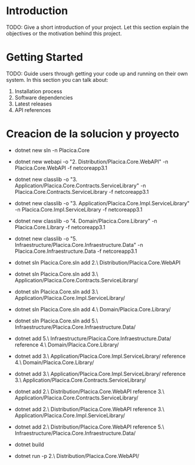 # Introduction 
TODO: Give a short introduction of your project. Let this section explain the objectives or the motivation behind this project. 

# Getting Started
TODO: Guide users through getting your code up and running on their own system. In this section you can talk about:
1.	Installation process
2.	Software dependencies
3.	Latest releases
4.	API references

# Creacion de la solucion y proyecto

* dotnet new sln -n Placica.Core
* dotnet new webapi -o "2. Distribution/Placica.Core.WebAPI" -n Placica.Core.WebAPI -f netcoreapp3.1
* dotnet new classlib -o "3. Application/Placica.Core.Contracts.ServiceLibrary" -n Placica.Core.Contracts.ServiceLibrary -f netcoreapp3.1
* dotnet new classlib -o "3. Application/Placica.Core.Impl.ServiceLibrary" -n Placica.Core.Impl.ServiceLibrary -f netcoreapp3.1
* dotnet new classlib -o "4. Domain/Placica.Core.Library" -n Placica.Core.Library -f netcoreapp3.1
* dotnet new classlib -o "5. Infraestructure/Placica.Core.Infraestructure.Data" -n Placica.Core.Infraestructure.Data -f netcoreapp3.1

* dotnet sln Placica.Core.sln add 2.\ Distribution/Placica.Core.WebAPI
* dotnet sln Placica.Core.sln add 3.\ Application/Placica.Core.Contracts.ServiceLibrary/
* dotnet sln Placica.Core.sln add 3.\ Application/Placica.Core.Impl.ServiceLibrary/
* dotnet sln Placica.Core.sln add 4.\ Domain/Placica.Core.Library/
* dotnet sln Placica.Core.sln add 5.\ Infraestructure/Placica.Core.Infraestructure.Data/

* dotnet add 5.\ Infraestructure/Placica.Core.Infraestructure.Data/ reference 4.\ Domain/Placica.Core.Library/
* dotnet add 3.\ Application/Placica.Core.Impl.ServiceLibrary/ reference 4.\ Domain/Placica.Core.Library/
* dotnet add 3.\ Application/Placica.Core.Impl.ServiceLibrary/ reference 3.\ Application/Placica.Core.Contracts.ServiceLibrary/
* dotnet add 2.\ Distribution/Placica.Core.WebAPI reference 3.\ Application/Placica.Core.Contracts.ServiceLibrary/
* dotnet add 2.\ Distribution/Placica.Core.WebAPI reference 3.\ Application/Placica.Core.Impl.ServiceLibrary/
* dotnet add 2.\ Distribution/Placica.Core.WebAPI reference 5.\ Infraestructure/Placica.Core.Infraestructure.Data/
 
* dotnet build
* dotnet run -p 2.\ Distribution/Placica.Core.WebAPI/